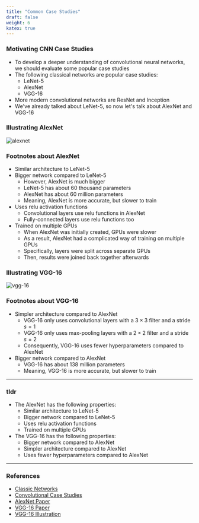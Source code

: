 ```yaml
---
title: "Common Case Studies"
draft: false
weight: 6
katex: true
---
```


### Motivating CNN Case Studies
- To develop a deeper understanding of convolutional neural networks, we should evaluate some popular case studies
- The following classical networks are popular case studies:
	- LeNet-5
	- AlexNet
	- VGG-16
- More modern convolutional networks are ResNet and Inception
- We've already talked about LeNet-5, so now let's talk about AlexNet and VGG-16

### Illustrating AlexNet

![alexnet](/img/alexnet.svg)

### Footnotes about AlexNet
- Similar architecture to LeNet-5
- Bigger network compared to LeNet-5
	- However, AlexNet is much bigger
	- LeNet-5 has about $60$ thousand parameters
	- AlexNet has about $60$ million parameters
	- Meaning, AlexNet is more accurate, but slower to train
- Uses relu activation functions
	- Convolutional layers use relu functions in AlexNet
	- Fully-connected layers use relu functions too
- Trained on multiple GPUs
	- When AlexNet was initially created, GPUs were slower
	- As a result, AlexNet had a complicated way of training on multiple GPUs
	- Specifically, layers were split across separate GPUs
	- Then, results were joined back together afterwards

### Illustrating VGG-16

![vgg-16](/img/vgg.svg)

### Footnotes about VGG-16
- Simpler architecture compared to AlexNet
	- VGG-16 only uses convolutional layers with a $3 \times 3$ filter and a stride $s=1$
	- VGG-16 only uses max-pooling layers with a $2 \times 2$ filter and a stride $s=2$
	- Consequently, VGG-16 uses fewer hyperparameters compared to AlexNet
- Bigger network compared to AlexNet
	- VGG-16 has about $138$ million parameters
	- Meaning, VGG-16 is more accurate, but slower to train

---

### tldr
- The AlexNet has the following properties:
	- Similar architecture to LeNet-5
	- Bigger network compared to LeNet-5
	- Uses relu activation functions
	- Trained on multiple GPUs
- The VGG-16 has the following properties:
	- Bigger network compared to AlexNet
	- Simpler architecture compared to AlexNet
	- Uses fewer hyperparameters compared to AlexNet

---

### References
- [Classic Networks](https://www.youtube.com/watch?v=dZVkygnKh1M&list=PLkDaE6sCZn6Gl29AoE31iwdVwSG-KnDzF&index=13)
- [Convolutional Case Studies](https://www.youtube.com/watch?v=-bvTzZCEOdM&list=PLkDaE6sCZn6Gl29AoE31iwdVwSG-KnDzF&index=12)
- [AlexNet Paper](https://papers.nips.cc/paper/4824-imagenet-classification-with-deep-convolutional-neural-networks.pdf)
- [VGG-16 Paper](https://arxiv.org/abs/1409.1556)
- [VGG-16 Illustration](https://blog.mgechev.com/2018/10/20/transfer-learning-tensorflow-js-data-augmentation-mobile-net/)
